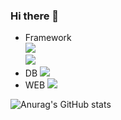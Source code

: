 ### Hi there 👋
- Framework  
<a href="버튼을 눌렀을 때 이동할 링크" target="_blank"><img src="https://img.shields.io/badge/Spring-F0F8FF?style=plastic&logo=spring&logoColor=6DB33F"/></a>  
<a href="버튼을 눌렀을 때 이동할 링크" target="_blank"><img src="https://img.shields.io/badge/SpringBoot-F0F8FF?style=plastic&logo=springboot&logoColor=6DB33F"/></a>  
- DB
<a href="버튼을 눌렀을 때 이동할 링크" target="_blank"><img src="https://img.shields.io/badge/Oracle-F0F8FF?style=plastic&logo=oracle&logoColor=F80000"/></a>  
- WEB
<a href="버튼을 눌렀을 때 이동할 링크" target="_blank"><img src="https://img.shields.io/badge/JavaScript-F0F8FF?style=plastic&logo=javascript&logoColor=F7DF1E"/></a>  

![Anurag's GitHub stats](https://github-readme-stats.vercel.app/api?username=TTimotti&show_icons=true&theme=radical)
<!--
**TTimotti/TTimotti** is a ✨ _special_ ✨ repository because its `README.md` (this file) appears on your GitHub profile.

Here are some ideas to get you started:

- 🔭 I’m currently working on ...
- 🌱 I’m currently learning ...
- 👯 I’m looking to collaborate on ...
- 🤔 I’m looking for help with ...
- 💬 Ask me about ...
- 📫 How to reach me: ...
- 😄 Pronouns: ...
- ⚡ Fun fact: ...
-->
